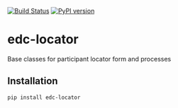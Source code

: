 [![Build Status](https://travis-ci.org/botswana-harvard/edc-locator.svg?branch=develop)](https://travis-ci.org/botswana-harvard/edc-locator)
[![PyPI version](https://badge.fury.io/py/edc-locator.svg)](http://badge.fury.io/py/edc-locator)

# edc-locator
Base classes for participant locator form and processes


Installation
------------

    pip install edc-locator
	